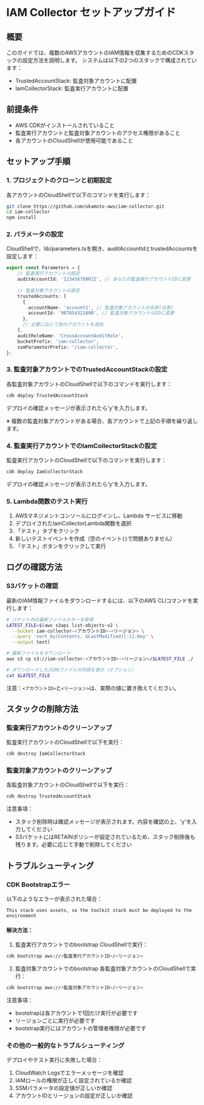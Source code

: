 # IAM Collector セットアップガイド

## 概要
このガイドでは、複数のAWSアカウントのIAM情報を収集するためのCDKスタックの設定方法を説明します。
システムは以下の2つのスタックで構成されています：
- TrustedAccountStack: 監査対象アカウントに配置
- IamCollectorStack: 監査実行アカウントに配置

## 前提条件
- AWS CDKがインストールされていること
- 監査実行アカウントと監査対象アカウントのアクセス権限があること
- 各アカウントのCloudShellが使用可能であること

## セットアップ手順

### 1. プロジェクトのクローンと初期設定

各アカウントのCloudShellで以下のコマンドを実行します：

```bash
git clone https://github.com/okamoto-aws/iam-collector.git
cd iam-collector
npm install
```

### 2. パラメータの設定

CloudShellで、lib/parameters.tsを開き、auditAccountIdとtrustedAccountsを設定します：

```typescript
export const Parameters = {
    // 監査実行アカウントの設定
    auditAccountId: '123456789012', // あなたの監査実行アカウントIDに変更
    
    // 監査対象アカウントの設定
    trustedAccounts: [
      {
        accountName: 'account1', // 監査対象アカウントの名称(任意)
        accountId: '987654321098', // 監査対象アカウントのIDに変更
      },
      // 必要に応じて他のアカウントを追加
    ],
    auditRoleName: 'CrossAccountAuditRole',
    bucketPrefix: 'iam-collector',
    ssmParameterPrefix: '/iam-collector',
};
```

### 3. 監査対象アカウントでのTrustedAccountStackの設定

各監査対象アカウントのCloudShellで以下のコマンドを実行します：

```bash
cdk deploy TrustedAccountStack
```

デプロイの確認メッセージが表示されたら'y'を入力します。

※ 複数の監査対象アカウントがある場合、各アカウントで上記の手順を繰り返します。

### 4. 監査実行アカウントでのIamCollectorStackの設定

監査実行アカウントのCloudShellで以下のコマンドを実行します：

```bash
cdk deploy IamCollectorStack
```

デプロイの確認メッセージが表示されたら'y'を入力します。

### 5. Lambda関数のテスト実行

1. AWSマネジメントコンソールにログインし、Lambda サービスに移動
2. デプロイされたIamCollectorLambda関数を選択
3. 「テスト」タブをクリック
4. 新しいテストイベントを作成（空のイベント`{}`で問題ありません）
5. 「テスト」ボタンをクリックして実行

## ログの確認方法

### S3バケットの確認

最新のIAM情報ファイルをダウンロードするには、以下のAWS CLIコマンドを実行します：

```bash
# バケット内の最新ファイルのキーを取得
LATEST_FILE=$(aws s3api list-objects-v2 \
  --bucket iam-collector-<アカウントID>-<リージョン> \
  --query 'sort_by(Contents, &LastModified)[-1].Key' \
  --output text)

# 最新ファイルをダウンロード
aws s3 cp s3://iam-collector-<アカウントID>-<リージョン>/$LATEST_FILE ./

# ダウンロードしたJSONファイルの内容を表示（オプション）
cat $LATEST_FILE
```

注意：`<アカウントID>`と`<リージョン>`は、実際の値に置き換えてください。

## スタックの削除方法

### 監査実行アカウントのクリーンアップ
監査実行アカウントのCloudShellで以下を実行：
```bash
cdk destroy IamCollectorStack
```

### 監査対象アカウントのクリーンアップ
各監査対象アカウントのCloudShellで以下を実行：
```bash
cdk destroy TrustedAccountStack
```

注意事項：
- スタック削除時は確認メッセージが表示されます。内容を確認の上、'y'を入力してください
- S3バケットにはRETAINポリシーが設定されているため、スタック削除後も残ります。必要に応じて手動で削除してください

## トラブルシューティング

### CDK Bootstrapエラー

以下のようなエラーが表示された場合：
```
This stack uses assets, so the toolkit stack must be deployed to the environment
```

#### 解決方法：

1. 監査実行アカウントでのbootstrap
CloudShellで実行：
```bash
cdk bootstrap aws://<監査実行アカウントID>/<リージョン>
```

2. 監査対象アカウントでのbootstrap
各監査対象アカウントのCloudShellで実行：
```bash
cdk bootstrap aws://<監査対象アカウントID>/<リージョン>
```

注意事項：
- bootstrapは各アカウントで1回だけ実行が必要です
- リージョンごとに実行が必要です
- bootstrap実行にはアカウントの管理者権限が必要です

### その他の一般的なトラブルシューティング

デプロイやテスト実行に失敗した場合：
1. CloudWatch Logsでエラーメッセージを確認
2. IAMロールの権限が正しく設定されているか確認
3. SSMパラメータの設定値が正しいか確認
4. アカウントIDとリージョンの設定が正しいか確認
